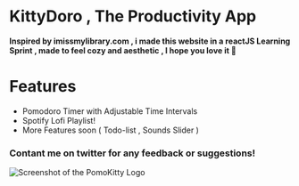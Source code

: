 # KittyDoro , The Productivity App
**Inspired by imissmylibrary.com , i made this website in a reactJS Learning Sprint , made to feel cozy and aesthetic , I hope you love it 🤎**

# Features 
- Pomodoro Timer with Adjustable Time Intervals
- Spotify Lofi Playlist!
- More Features soon ( Todo-list , Sounds Slider )
### Contant me on twitter for any feedback or suggestions!
![Screenshot of the PomoKitty Logo](https://github.com/yossev/KittyDoro/assets/93604359/7e1e6373-2912-4839-a98f-dbcfe77be861)
